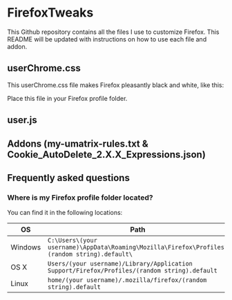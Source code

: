 # FirefoxTweaks

This Github repository contains all the files I use to customize Firefox. This README will be updated with instructions on how to use each file and addon.

## userChrome.css
This userChrome.css file makes Firefox pleasantly black and white, like this:

Place this file in your Firefox profile folder.

## user.js

## Addons (my-umatrix-rules.txt & Cookie_AutoDelete_2.X.X_Expressions.json)

## Frequently asked questions
### Where is my Firefox profile folder located?

You can find it in the following locations:

OS | Path
----- | -----
Windows | `C:\Users\(your username)\AppData\Roaming\Mozilla\Firefox\Profiles\(random string).default\`
OS X | `Users/(your username)/Library/Application Support/Firefox/Profiles/(random string).default`
Linux | `home/(your username)/.mozilla/firefox/(random string).default`
